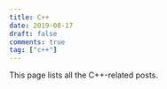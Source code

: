 ```yaml
---
title: C++
date: 2019-08-17
draft: false
comments: true
tag: ["c++"]
---
```


This page lists all the C++-related posts.

